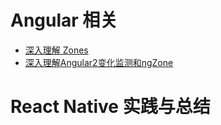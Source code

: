 # Angular 相关

- [深入理解 Zones](https://github.com/JTangming/tm/issues/5)
- [深入理解Angular2变化监测和ngZone](https://github.com/JTangming/tm/issues/4)

# React Native 实践与总结


